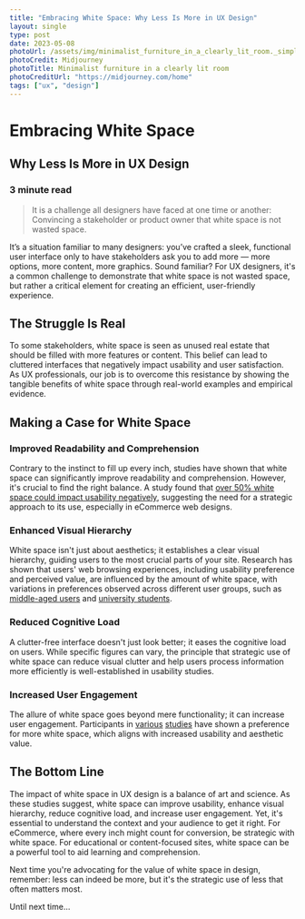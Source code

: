 ```yaml
---
title: "Embracing White Space: Why Less Is More in UX Design"
layout: single
type: post
date: 2023-05-08
photoUrl: /assets/img/minimalist_furniture_in_a_clearly_lit_room._simple.png
photoCredit: Midjourney
photoTitle: Minimalist furniture in a clearly lit room
photoCreditUrl: "https://midjourney.com/home"
tags: ["ux", "design"]
---
```


# Embracing White Space
## Why Less Is More in UX Design
### 3 minute read

> It is a challenge all designers have faced at one time or another: Convincing a stakeholder or product owner that white space is not wasted space.

It’s a situation familiar to many designers: you’ve crafted a sleek, functional user interface only to have stakeholders ask you to add more — more options, more content, more graphics. Sound familiar? For UX designers, it's a common challenge to demonstrate that white space is not wasted space, but rather a critical element for creating an efficient, user-friendly experience.

## The Struggle Is Real
To some stakeholders, white space is seen as unused real estate that should be filled with more features or content. This belief can lead to cluttered interfaces that negatively impact usability and user satisfaction. As UX professionals, our job is to overcome this resistance by showing the tangible benefits of white space through real-world examples and empirical evidence.

## Making a Case for White Space

### Improved Readability and Comprehension
Contrary to the instinct to fill up every inch, studies have shown that white space can significantly improve readability and comprehension. However, it's crucial to find the right balance. A study found that [over 50% white space could impact usability negatively](https://dl.acm.org/doi/abs/10.4018/jebr.2012010103#:~:text=The%20study%20results%20suggest%20that,the%20usability%20of%20a%20website), suggesting the need for a strategic approach to its use, especially in eCommerce web designs​​.

### Enhanced Visual Hierarchy
White space isn't just about aesthetics; it establishes a clear visual hierarchy, guiding users to the most crucial parts of your site. Research has shown that users' web browsing experiences, including usability preference and perceived value, are influenced by the amount of white space, with variations in preferences observed across different user groups, such as [middle-aged users](https://link.springer.com/chapter/10.1007/978-3-319-60492-3_51#:~:text=Abstract%20The%20purpose%20of%20this,from%20narrow%20to%20wide%20spacing)​​ and [university students](https://www.semanticscholar.org/paper/The-Effects-of-Website-White-Space-on-University-Liu-Ko/795e01cc3f4b4ff0471caf3cf65ac5de2f26e710)​​.

### Reduced Cognitive Load
A clutter-free interface doesn't just look better; it eases the cognitive load on users. While specific figures can vary, the principle that strategic use of white space can reduce visual clutter and help users process information more efficiently is well-established in usability studies.

### Increased User Engagement
The allure of white space goes beyond mere functionality; it can increase user engagement. Participants in [various](https://ieeexplore.ieee.org/document/8992814/) [studies](https://www.semanticscholar.org/paper/The-Effects-of-Website-White-Space-on-University-Liu-Ko/795e01cc3f4b4ff0471caf3cf65ac5de2f26e710) have shown a preference for more white space, which aligns with increased usability and aesthetic value​​​​.

## The Bottom Line
The impact of white space in UX design is a balance of art and science. As these studies suggest, white space can improve usability, enhance visual hierarchy, reduce cognitive load, and increase user engagement. Yet, it's essential to understand the context and your audience to get it right. For eCommerce, where every inch might count for conversion, be strategic with white space. For educational or content-focused sites, white space can be a powerful tool to aid learning and comprehension.

Next time you're advocating for the value of white space in design, remember: less can indeed be more, but it's the strategic use of less that often matters most.

Until next time...